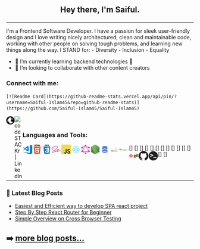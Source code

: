

<!--
**Saiful-Islam45/Saiful-Islam45** is a ✨ _special_ ✨ repository because its `README.md` (this file) appears on your GitHub profile.

Here are some ideas to get you started:

- 🔭 I’m currently working on ...
- 🌱 I’m currently learning ...
- 👯 I’m looking to collaborate on ...
- 🤔 I’m looking for help with ...
- 💬 Ask me about ...
- 📫 How to reach me: ...
- 😄 Pronouns: ...
- ⚡ Fun fact: ...
-->
<!-- Header gif -->
## <p align='center'>Hey there, I'm Saiful.<p>
<!-- <p align='center'><img src="https://raw.githubusercontent.com/danBamikiya/danBamikiya/main/dan_bio1.gif"></p> -->
<!-- Social links -->

<!-- Greeting -->

---
<!-- About -->
I'm a Frontend Software Developer. I have a passion for sleek user-friendly design and I love writing nicely architectured, clean and maintainable code, working with other people on solving tough problems, and learning new things along the way.
I STAND for: 
            - Diversity
            - Inclusion
            - Equality             



- 🌱 I’m currently learning backend technologies 🤣
- 👯 I’m looking to collaborate with other content creators


### Connect with me:

    [![Readme Card](https://github-readme-stats.vercel.app/api/pin/?username=Saiful-Islam45&repo=github-readme-stats)](https://github.com/Saiful-Islam45/Saiful-Islam45)


[<img align="left" alt="codeSTACKr.com" width="22px" style="color:black"  src="https://raw.githubusercontent.com/iconic/open-iconic/master/svg/globe.svg" />][website]
[<img align="left" alt="codeSTACKr | LinkedIn" width="22px" style="color:black" src="https://cdn.jsdelivr.net/npm/simple-icons@v3/icons/linkedin.svg" />][linkedin]

<br />

### Languages and Tools:

[<img align="left" alt="Visual Studio Code" width="26px" src="https://raw.githubusercontent.com/github/explore/80688e429a7d4ef2fca1e82350fe8e3517d3494d/topics/visual-studio-code/visual-studio-code.png" />]
[<img align="left" alt="HTML5" width="26px" src="https://raw.githubusercontent.com/github/explore/80688e429a7d4ef2fca1e82350fe8e3517d3494d/topics/html/html.png" />]
[<img align="left" alt="CSS3" width="26px" src="https://raw.githubusercontent.com/github/explore/80688e429a7d4ef2fca1e82350fe8e3517d3494d/topics/css/css.png" />]
[<img align="left" alt="Sass" width="26px" src="https://raw.githubusercontent.com/github/explore/80688e429a7d4ef2fca1e82350fe8e3517d3494d/topics/sass/sass.png" />]
[<img align="left" alt="JavaScript" width="26px" src="https://raw.githubusercontent.com/github/explore/80688e429a7d4ef2fca1e82350fe8e3517d3494d/topics/javascript/javascript.png" />]
[<img align="left" alt="React" width="26px" src="https://raw.githubusercontent.com/github/explore/80688e429a7d4ef2fca1e82350fe8e3517d3494d/topics/react/react.png" />]
[<img align="left" alt="GraphQL" width="26px" src="https://raw.githubusercontent.com/github/explore/80688e429a7d4ef2fca1e82350fe8e3517d3494d/topics/graphql/graphql.png" />]
[<img align="left" alt="Node.js" width="26px" src="https://raw.githubusercontent.com/github/explore/80688e429a7d4ef2fca1e82350fe8e3517d3494d/topics/nodejs/nodejs.png" />]
[<img align="left" alt="SQL" width="26px" src="https://raw.githubusercontent.com/github/explore/80688e429a7d4ef2fca1e82350fe8e3517d3494d/topics/sql/sql.png" />]
[<img align="left" alt="MySQL" width="26px" src="https://raw.githubusercontent.com/github/explore/80688e429a7d4ef2fca1e82350fe8e3517d3494d/topics/mysql/mysql.png" />]
[<img align="left" alt="MongoDB" width="26px" src="https://raw.githubusercontent.com/github/explore/80688e429a7d4ef2fca1e82350fe8e3517d3494d/topics/mongodb/mongodb.png" />]
[<img align="left" alt="Git" width="26px" src="https://raw.githubusercontent.com/github/explore/80688e429a7d4ef2fca1e82350fe8e3517d3494d/topics/git/git.png" />]
[<img align="left" alt="GitHub" width="26px" src="https://raw.githubusercontent.com/github/explore/78df643247d429f6cc873026c0622819ad797942/topics/github/github.png" />]
[<img align="left" alt="Terminal" width="26px" src="https://raw.githubusercontent.com/github/explore/80688e429a7d4ef2fca1e82350fe8e3517d3494d/topics/terminal/terminal.png" />]

<br />
<br />


---

### 📕 Latest Blog Posts

<!-- BLOG-POST-LIST:START -->
- [Easiest and Efficient way to develop SPA react project](href="https://medium.com/@saiful.islam.ice.45/easiest-and-efficient-way-to-develop-spa-react-project-5126451d6f93?source=friends_link&sk=fb00f7dc88a594fc5e85bb7ada2e7c68)
- [Step By Step React Router for Beginner](https://medium.com/@saiful.islam.ice.45/how-to-use-react-router-eb1dfbe6bd2d?source=friends_link&sk=db31fc3cb327cfa5df44816e20b763fe)
- [Simple Overview on Cross Browser Testing](https://medium.com/@saiful.islam.ice.45/how-to-use-react-router-eb1dfbe6bd2d?source=friends_link&sk=db31fc3cb327cfa5df44816e20b763fe)
<!-- BLOG-POST-LIST:END -->

➡️ [more blog posts...](https://medium.com/@saiful.islam.ice.45)
---


</details>
<!--
<details>
  <summary>:zap: GitHub Stats</summary>

  <img align="left" alt="codeSTACKr's GitHub Stats" src="https://github-readme-stats.codestackr.vercel.app/api?username=codeSTACKr&show_icons=true&hide_border=true" />

</details> -->

[website]: https://saiful-islam45.github.io/saiful-s-portfolio/
[linkedin]: https://www.linkedin.com/in/md-saiful-islam-66896b198/
[Medium Blogs]: https://www.youtube.com/playlist?list=PLkwxH9e_vrAJ0WbEsFA9W3I1W-g_BTsbt
